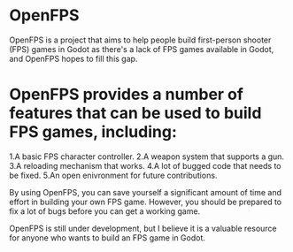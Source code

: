 # OpenFPS
 OpenFPS is a project that aims to help people build first-person shooter (FPS) games in Godot as there's a lack of FPS games       available in Godot, and OpenFPS hopes to fill this gap.
# OpenFPS provides a number of features that can be used to build FPS games, including:
  1.A basic FPS character controller.
  2.A weapon system that supports a gun.
  3.A reloading mechanism that works.
  4.A lot of bugged code that needs to be fixed.
  5.An open enivronment for future contributions.
 
By using OpenFPS, you can save yourself a significant amount of time and effort in building your own FPS game. However, you should be prepared to fix a lot of bugs before you can get a working game.

OpenFPS is still under development, but I believe it is a valuable resource for anyone who wants to build an FPS game in Godot.
